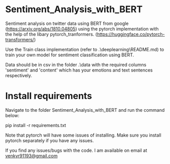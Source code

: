 # Sentiment_Analysis_with_BERT
Sentiment analysis on twitter data using BERT from google (https://arxiv.org/abs/1810.04805)
using the pytorch implementation with the help of the libary
pytorch_tranformers. (https://huggingface.co/pytorch-transformers/)

Use the Train class implementation (refer to .\deeplearning\README.md) to train your own model for sentiment classification using BERT.

Data should be in csv in the folder .\data with the required columns 'sentiment' and 'content' 
which has your emotions and text sentences respectively.

# Install requirements

Navigate to the folder Sentiment_Analysis_with_BERT and run the command below:

pip install -r requirements.txt

Note that pytorch will have some issues of installing. Make sure you install pytorch separately if you have any issues.

If you find any issues/bugs with the code. I am available on email at venkyr91193@gmail.com

